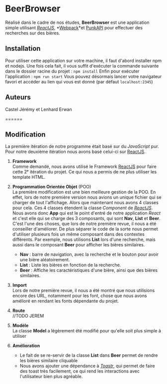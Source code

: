 # BeerBrowser

Réalisé dans le cadre de nos études, **BeerBrowser** est une application simple utilisant *[ReactJS](https://reactjs.org)*, *[Webpack](https://webpack.js.org/)*et [PunkAPI](https://punkapi.com/) pour effectuer des recherches sur des bières.

## Installation

Pour utiliser cette application sur votre machine, il faut d'abord installer npm et nodejs. Une fois cela fait, il vous suffit d'exécuter la commande suivante dans le dossier racine du projet :
`npm install`
Enfin pour exécuter l'application :
`npm run start`
Vous pouvez désormais lancer votre navigateur favori et accéder au lien qui vous est donné (par défaut `localhost:2345`)

## Auteurs

Castel Jérémy et Lenhard Erwan
  
======

## Modification

La première itération de notre programme était basé sur du *JavaScript* pur. Pour notre deuxième itération nous avons basé celui-ci sur [ReactJS](https://reactjs.org).

1. **Framework**<br/>
Comme demandé, nous avons utilisé le Framework [ReactJS](https://reactjs.org) pour faire cette 2ᵉ itération du projet. Ce qui nous a permis de ne plus utiliser les template HTML. 

2. **Programmation Orientée Objet** (POO)<br/>
La première modification est une bien meilleure gestion de la POO. En effet, lors de notre première version nous avions un unique fichier qui se charger de tout l'affichage. Alors que maintenant nous avons 4 classes pour cela. Ces 4 classes étendent la classe *Component* de *[ReactJS](https://reactjs.org)*. Nous avons donc **App** qui est le point d'entré de notre application *React* et c'est elle qui se charge des 3 composants, qui sont **Nav**, **List** et **Beer**. C'est l'une des choses, que lors de notre première revue, il nous a été conseiller d'améliorer. De plus séparer le code de la sorte nous permet d'utiliser plusieurs fois un même composant dans des contextes différents. Par exemple, nous utilisons **List** lors d'une recherche, mais aussi dans le composant **Beer** pour afficher les bières similaires.
	- **Nav** : barre de navigation, avec la recherche et le bouton pour avoir une bière aléatoirement.
	- **List** : Liste les bières en fonction de la recherche.
	- **Beer** : Affiche les caractéristiques d'une bière, ainsi que des bières similaires.

3. **Import**<br/>
Lors de notre première revue, il nous a été montré que nous utilisions encore des URL, notamment pour les font, chose que nous avons amélioré en rendant les fonts dépendante du projet.

4. **Route**<br/>
//TODO JEREM

4. **Modèle**<br/>
La classe **Model** a légèrement été modifié pour qu'elle soit plus simple à utiliser

5. **Amélioration**
	- Le fait de se re-servir de la classe **List** dans **Beer** permet de rendre les bières similaire cliquable 
	- Nous avons ajouter une dépendance à *[Toastr](https://github.com/CodeSeven/toastr)*, qui permet de faire des toast très facilement, ce qui rend les interactions avec l'utilisateur bien plus agréable.
